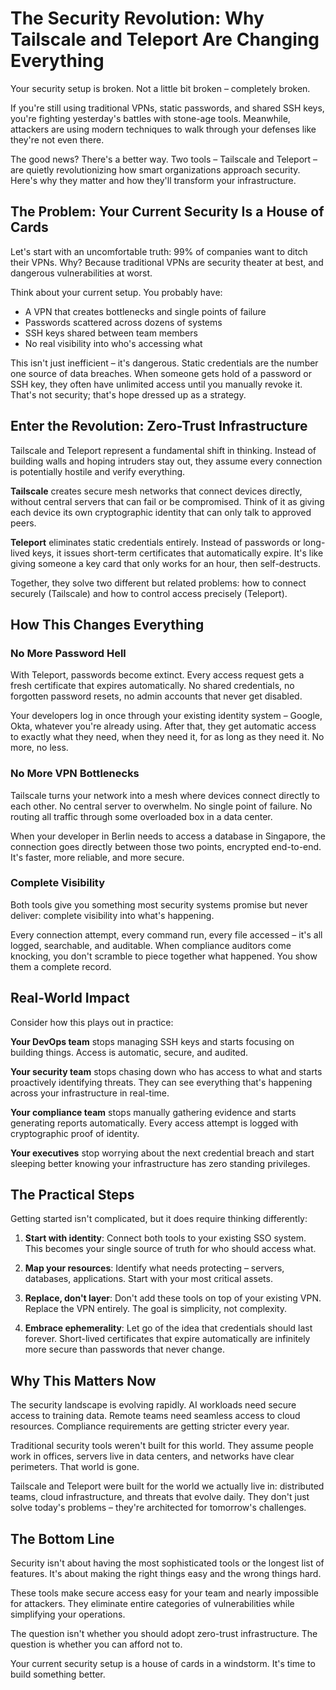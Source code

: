 # The Security Revolution: Why Tailscale and Teleport Are Changing Everything

Your security setup is broken. Not a little bit broken – completely broken.

If you're still using traditional VPNs, static passwords, and shared SSH keys, you're fighting yesterday's battles with stone-age tools. Meanwhile, attackers are using modern techniques to walk through your defenses like they're not even there.

The good news? There's a better way. Two tools – Tailscale and Teleport – are quietly revolutionizing how smart organizations approach security. Here's why they matter and how they'll transform your infrastructure.

## The Problem: Your Current Security Is a House of Cards

Let's start with an uncomfortable truth: 99% of companies want to ditch their VPNs. Why? Because traditional VPNs are security theater at best, and dangerous vulnerabilities at worst.

Think about your current setup. You probably have:
- A VPN that creates bottlenecks and single points of failure
- Passwords scattered across dozens of systems
- SSH keys shared between team members
- No real visibility into who's accessing what

This isn't just inefficient – it's dangerous. Static credentials are the number one source of data breaches. When someone gets hold of a password or SSH key, they often have unlimited access until you manually revoke it. That's not security; that's hope dressed up as a strategy.

## Enter the Revolution: Zero-Trust Infrastructure

Tailscale and Teleport represent a fundamental shift in thinking. Instead of building walls and hoping intruders stay out, they assume every connection is potentially hostile and verify everything.

**Tailscale** creates secure mesh networks that connect devices directly, without central servers that can fail or be compromised. Think of it as giving each device its own cryptographic identity that can only talk to approved peers.

**Teleport** eliminates static credentials entirely. Instead of passwords or long-lived keys, it issues short-term certificates that automatically expire. It's like giving someone a key card that only works for an hour, then self-destructs.

Together, they solve two different but related problems: how to connect securely (Tailscale) and how to control access precisely (Teleport).

## How This Changes Everything

### No More Password Hell

With Teleport, passwords become extinct. Every access request gets a fresh certificate that expires automatically. No shared credentials, no forgotten password resets, no admin accounts that never get disabled.

Your developers log in once through your existing identity system – Google, Okta, whatever you're already using. After that, they get automatic access to exactly what they need, when they need it, for as long as they need it. No more, no less.

### No More VPN Bottlenecks

Tailscale turns your network into a mesh where devices connect directly to each other. No central server to overwhelm. No single point of failure. No routing all traffic through some overloaded box in a data center.

When your developer in Berlin needs to access a database in Singapore, the connection goes directly between those two points, encrypted end-to-end. It's faster, more reliable, and more secure.

### Complete Visibility

Both tools give you something most security systems promise but never deliver: complete visibility into what's happening.

Every connection attempt, every command run, every file accessed – it's all logged, searchable, and auditable. When compliance auditors come knocking, you don't scramble to piece together what happened. You show them a complete record.

## Real-World Impact

Consider how this plays out in practice:

**Your DevOps team** stops managing SSH keys and starts focusing on building things. Access is automatic, secure, and audited.

**Your security team** stops chasing down who has access to what and starts proactively identifying threats. They can see everything that's happening across your infrastructure in real-time.

**Your compliance team** stops manually gathering evidence and starts generating reports automatically. Every access attempt is logged with cryptographic proof of identity.

**Your executives** stop worrying about the next credential breach and start sleeping better knowing your infrastructure has zero standing privileges.

## The Practical Steps

Getting started isn't complicated, but it does require thinking differently:

1. **Start with identity**: Connect both tools to your existing SSO system. This becomes your single source of truth for who should access what.

2. **Map your resources**: Identify what needs protecting – servers, databases, applications. Start with your most critical assets.

3. **Replace, don't layer**: Don't add these tools on top of your existing VPN. Replace the VPN entirely. The goal is simplicity, not complexity.

4. **Embrace ephemerality**: Let go of the idea that credentials should last forever. Short-lived certificates that expire automatically are infinitely more secure than passwords that never change.

## Why This Matters Now

The security landscape is evolving rapidly. AI workloads need secure access to training data. Remote teams need seamless access to cloud resources. Compliance requirements are getting stricter every year.

Traditional security tools weren't built for this world. They assume people work in offices, servers live in data centers, and networks have clear perimeters. That world is gone.

Tailscale and Teleport were built for the world we actually live in: distributed teams, cloud infrastructure, and threats that evolve daily. They don't just solve today's problems – they're architected for tomorrow's challenges.

## The Bottom Line

Security isn't about having the most sophisticated tools or the longest list of features. It's about making the right things easy and the wrong things hard.

These tools make secure access easy for your team and nearly impossible for attackers. They eliminate entire categories of vulnerabilities while simplifying your operations.

The question isn't whether you should adopt zero-trust infrastructure. The question is whether you can afford not to.

Your current security setup is a house of cards in a windstorm. It's time to build something better.